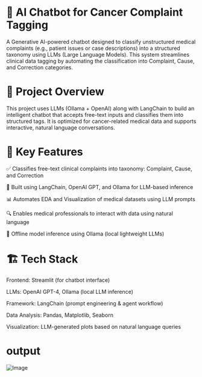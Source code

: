 # 🧠 AI Chatbot for Cancer Complaint Tagging

A Generative AI-powered chatbot designed to classify unstructured medical complaints (e.g., patient issues or case descriptions) into a structured taxonomy using LLMs (Large Language Models). This system streamlines clinical data tagging by automating the classification into Complaint, Cause, and Correction categories.

# 🚀 Project Overview
This project uses LLMs (Ollama + OpenAI) along with LangChain to build an intelligent chatbot that accepts free-text inputs and classifies them into structured tags. It is optimized for cancer-related medical data and supports interactive, natural language conversations.

# 🧩 Key Features
✅ Classifies free-text clinical complaints into taxonomy: Complaint, Cause, and Correction

🤖 Built using LangChain, OpenAI GPT, and Ollama for LLM-based inference

📊 Automates EDA and Visualization of medical datasets using LLM prompts

🔍 Enables medical professionals to interact with data using natural language

🧠 Offline model inference using Ollama (local lightweight LLMs)

# 🏗️ Tech Stack
Frontend: Streamlit (for chatbot interface)

LLMs: OpenAI GPT-4, Ollama (local LLM inference)

Framework: LangChain (prompt engineering & agent workflow)

Data Analysis: Pandas, Matplotlib, Seaborn

Visualization: LLM-generated plots based on natural language queries

# output

![Image](https://github.com/user-attachments/assets/f5415b24-20d7-4771-add9-969cb7b7fb8a)

